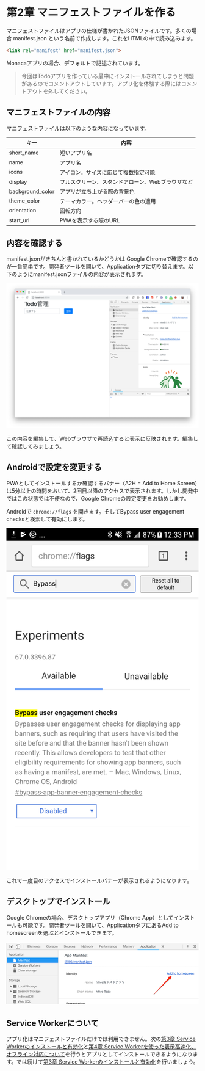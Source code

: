 # 第2章 マニフェストファイルを作る

マニフェストファイルはアプリの仕様が書かれたJSONファイルです。多くの場合 manifest.json という名前で作成します。これをHTMLの中で読み込みます。

```html
<link rel="manifest" href="manifest.json">
```

Monacaアプリの場合、デフォルトで記述されています。

> 今回はTodoアプリを作っている最中にインストールされてしまうと問題があるのでコメントアウトしています。アプリ化を体験する際にはコメントアウトを外してください。

## マニフェストファイルの内容

マニフェストファイルは以下のような内容になっています。

| キー | 内容 |
|------|------|
|short_name|短いアプリ名|
|name|アプリ名|
|icons|アイコン。サイズに応じて複数指定可能|
|display|フルスクリーン、スタンドアローン、Webブラウザなど|
|background_color|アプリが立ち上がる際の背景色|
|theme_color|テーマカラー。ヘッダーバーの色の適用|
|orientation|回転方向|
|start_url|PWAを表示する際のURL|

## 内容を確認する

manifest.jsonがきちんと書かれているかどうかは Google Chromeで確認するのが一番簡単です。開発者ツールを開いて、Applicationタブに切り替えます。以下のようにmanifest.jsonファイルの内容が表示されます。

![](images/pwa-2-1.png)

この内容を編集して、Webブラウザで再読込すると表示に反映されます。編集して確認してみましょう。

## Androidで設定を変更する

PWAとしてインストールするか確認するバナー（A2H = Add to Home Screen）は5分以上の時間をおいて、2回目以降のアクセスで表示されます。しかし開発中ではこの状態では不便なので、Google Chromeの設定変更をお勧めします。

Androidで `chrome://flags` を開きます。そしてBypass user engagement checksと検索して有効にします。

![](images/pwa-2-2.png)

これで一度目のアクセスでインストールバナーが表示されるようになります。

## デスクトップでインストール

Google Chromeの場合、デスクトップアプリ（Chrome App）としてインストールも可能です。開発者ツールを開いて、ApplicationタブにあるAdd to homescreenを選ぶとインストールできます。

![](images/pwa-2-3.png)

## Service Workerについて

アプリ化はマニフェストファイルだけでは利用できません。次の[第3章 Service Workerのインストールと有効化](./3.md)と[第4章 Service Workerを使った表示高速化、オフライン対応について](./4.md)を行うとアプリとしてインストールできるようになります。では続けて[第3章 Service Workerのインストールと有効化](./3.md)を行いましょう。
